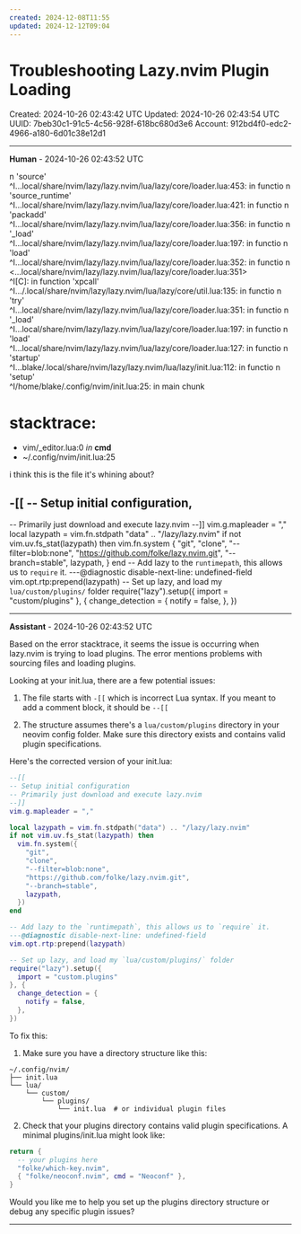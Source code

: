 ```yaml
---
created: 2024-12-08T11:55
updated: 2024-12-12T09:04
---
```

# Troubleshooting Lazy.nvim Plugin Loading

Created: 2024-10-26 02:43:42 UTC
Updated: 2024-10-26 02:43:54 UTC
UUID: 7beb30c1-91c5-4c56-928f-618bc680d3e6
Account: 912bd4f0-edc2-4966-a180-6d01c38e12d1

---

**Human** - 2024-10-26 02:43:52 UTC

n 'source'                                                                   
^I...local/share/nvim/lazy/lazy.nvim/lua/lazy/core/loader.lua:453: in functio
n 'source_runtime'                                                           
^I...local/share/nvim/lazy/lazy.nvim/lua/lazy/core/loader.lua:421: in functio
n 'packadd'                                                                  
^I...local/share/nvim/lazy/lazy.nvim/lua/lazy/core/loader.lua:356: in functio
n '_load'                                                                    
^I...local/share/nvim/lazy/lazy.nvim/lua/lazy/core/loader.lua:197: in functio
n 'load'                                                                     
^I...local/share/nvim/lazy/lazy.nvim/lua/lazy/core/loader.lua:352: in functio
n <...local/share/nvim/lazy/lazy.nvim/lua/lazy/core/loader.lua:351>          
^I[C]: in function 'xpcall'                                                  
^I.../.local/share/nvim/lazy/lazy.nvim/lua/lazy/core/util.lua:135: in functio
n 'try'                                                                      
^I...local/share/nvim/lazy/lazy.nvim/lua/lazy/core/loader.lua:351: in functio
n '_load'                                                                    
^I...local/share/nvim/lazy/lazy.nvim/lua/lazy/core/loader.lua:197: in functio
n 'load'                                                                     
^I...local/share/nvim/lazy/lazy.nvim/lua/lazy/core/loader.lua:127: in functio
n 'startup'                                                                  
^I...blake/.local/share/nvim/lazy/lazy.nvim/lua/lazy/init.lua:112: in functio
n 'setup'                                                                    
^I/home/blake/.config/nvim/init.lua:25: in main chunk                        
                                                                             
# stacktrace:                                                                
  - vim/_editor.lua:0 *in* **cmd**                                           
  - ~/.config/nvim/init.lua:25 

i think this is the file it's whining about? 

-[[
-- Setup initial configuration,
--
-- Primarily just download and execute lazy.nvim
--]]
vim.g.mapleader = ","
local lazypath = vim.fn.stdpath "data" .. "/lazy/lazy.nvim"
if not vim.uv.fs_stat(lazypath) then
  vim.fn.system {
    "git",
    "clone",
    "--filter=blob:none",
    "https://github.com/folke/lazy.nvim.git",
    "--branch=stable",
    lazypath,
  }
end
-- Add lazy to the `runtimepath`, this allows us to `require` it.
---@diagnostic disable-next-line: undefined-field
vim.opt.rtp:prepend(lazypath)
-- Set up lazy, and load my `lua/custom/plugins/` folder
require("lazy").setup({ import = "custom/plugins" }, {
  change_detection = {
    notify = false,
  },
})

---

**Assistant** - 2024-10-26 02:43:52 UTC

 Based on the error stacktrace, it seems the issue is occurring when lazy.nvim is trying to load plugins. The error mentions problems with sourcing files and loading plugins.

Looking at your init.lua, there are a few potential issues:

1. The file starts with `-[[` which is incorrect Lua syntax. If you meant to add a comment block, it should be `--[[`

2. The structure assumes there's a `lua/custom/plugins` directory in your neovim config folder. Make sure this directory exists and contains valid plugin specifications.

Here's the corrected version of your init.lua:

```lua
--[[
-- Setup initial configuration
-- Primarily just download and execute lazy.nvim
--]]
vim.g.mapleader = ","

local lazypath = vim.fn.stdpath("data") .. "/lazy/lazy.nvim"
if not vim.uv.fs_stat(lazypath) then
  vim.fn.system({
    "git",
    "clone",
    "--filter=blob:none",
    "https://github.com/folke/lazy.nvim.git",
    "--branch=stable",
    lazypath,
  })
end

-- Add lazy to the `runtimepath`, this allows us to `require` it.
---@diagnostic disable-next-line: undefined-field
vim.opt.rtp:prepend(lazypath)

-- Set up lazy, and load my `lua/custom/plugins/` folder
require("lazy").setup({
  import = "custom.plugins"
}, {
  change_detection = {
    notify = false,
  },
})
```

To fix this:

1. Make sure you have a directory structure like this:
```
~/.config/nvim/
├── init.lua
└── lua/
    └── custom/
        └── plugins/
            └── init.lua  # or individual plugin files
```

2. Check that your plugins directory contains valid plugin specifications. A minimal plugins/init.lua might look like:
```lua
return {
  -- your plugins here
  "folke/which-key.nvim",
  { "folke/neoconf.nvim", cmd = "Neoconf" },
}
```

Would you like me to help you set up the plugins directory structure or debug any specific plugin issues?

---

